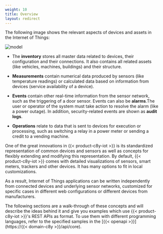 ```yaml
---
weight: 10
title: Overview
layout: redirect
---
```



The following image shows the relevant aspects of devices and assets in the Internet of Things:

![model](/images/concepts-guide/model.png)

* The **inventory** stores all master data related to devices, their configuration and their connections. It also contains all related assets (like vehicles, machines, buildings) and their structure.

* **Measurements** contain numerical data produced by sensors (like temperature readings) or calculated data based on information from devices (service availability of a device).

* **Events** contain other real-time information from the sensor network, such as the triggering of a door sensor. Events can also be **alarms**.The user or operator of the system must take action to resolve the alarm (like a power outage). In addition, security-related events are shown as **audit logs**.

* **Operations** relate to data that is sent to devices for execution or processing, such as switching a relay in a power meter or sending a credit to a vending machine.

One of the great innovations in {{< product-c8y-iot >}} is its standardized representation of common devices and sensors as well as concepts for flexibly extending and modifying this representation. By default, {{< product-c8y-iot >}} comes with detailed visualizations of sensors, smart meters, trackers and other devices. It has many options to fit in local customizations.

As a result, Internet of Things applications can be written independently from connected devices and underlying sensor networks, customized for specific cases in different web configurations or different devices from manufacturers.

The following sections are a walk-through of these concepts and will describe the ideas behind it and give you examples which use {{< product-c8y-iot >}}'s REST APIs as format. To use them with different programming languages, refer to the specified samples in the [{{< openapi >}}](https://{{< domain-c8y >}}/api/core).
